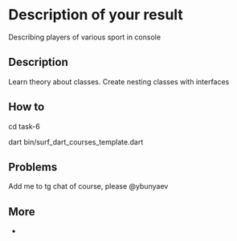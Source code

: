 # Description of your result
Describing players of various sport in console
## Description

Learn theory about classes. Create nesting classes with interfaces
## How to

cd task-6

dart bin/surf_dart_courses_template.dart


## Problems

Add me to tg chat of course, please @ybunyaev

## More

-